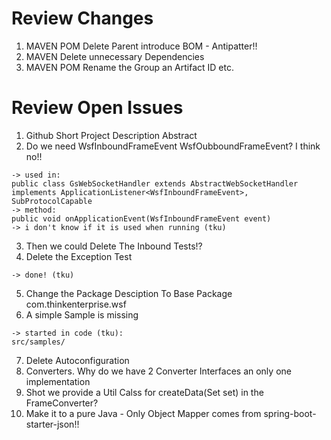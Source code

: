 # Review Changes 
1. MAVEN POM Delete Parent introduce BOM - Antipatter!!
2. MAVEN Delete unnecessary Dependencies 
3. MAVEN POM Rename the Group an Artifact ID etc. 


# Review Open Issues 

1. Github Short Project Description Abstract
2. Do we need WsfInboundFrameEvent WsfOubboundFrameEvent? I think no!! 
```
-> used in:
public class GsWebSocketHandler extends AbstractWebSocketHandler implements ApplicationListener<WsfInboundFrameEvent>, SubProtocolCapable
-> method:
public void onApplicationEvent(WsfInboundFrameEvent event)
-> i don't know if it is used when running (tku)
```
3. Then we could Delete The Inbound Tests!? 
4. Delete the Exception Test 
```
-> done! (tku)
```
5. Change the Package Desciption To Base Package com.thinkenterprise.wsf
6. A simple Sample is missing
```
-> started in code (tku):
src/samples/
```
7. Delete Autoconfiguration
8. Converters. Why do we have 2 Converter Interfaces an only one implementation 
9. Shot we provide a Util Calss for createData(Set<String> set) in the FrameConverter?
10. Make it to a pure Java - Only Object Mapper comes from spring-boot-starter-json!!

